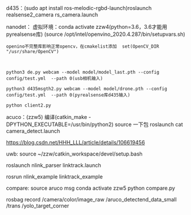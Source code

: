 d435：(sudo apt install ros-melodic-rgbd-launch)roslaunch realsense2_camera rs_camera.launch


nanodet：
	虚拟环境：conda activate zzw4(python=3.6，3.6才能用pyrealsense库)
	(source /opt/intel/openvino_2020.4.287/bin/setupvars.sh)

	openino不完整库影响正常opencv，在cmakelist添加  set(OpenCV_DIR "/usr/share/OpenCV")

	

	python3 de.py webcam --model model/model_last.pth --config config/test.yml  --path 0(usb相机输入)

	python3 d435msgth2.py webcam --model model/drone.pth --config config/test.yml  --path 0(pyrealsense库d435输入)

	python client2.py


acuco：(zzw5)
	编译(catkin_make -DPYTHON_EXECUTABLE=/usr/bin/python2)
	source 一下包
	roslaunch cat camera_detect.launch 



https://blog.csdn.net/HHH_LLL/article/details/106619456


uwb:
source ~/zzw/catkin_workspace/devel/setup.bash

roslaunch nlink_parser linktrack.launch

rosrun nlink_example linktrack_example


compare:
source aruco msg
conda activate zzw5
python compare.py



 rosbag record /camera/color/image_raw /aruco_detectend_data_small /trans /yolo_target_corner

